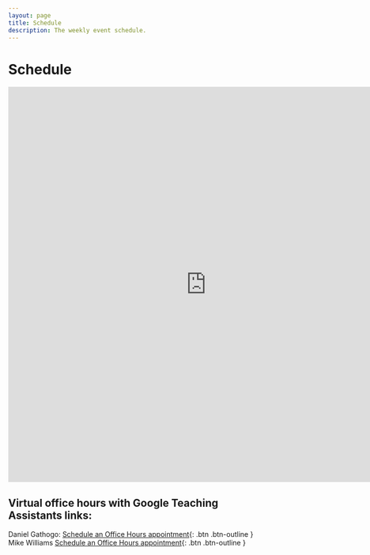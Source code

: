 ```yaml
---
layout: page
title: Schedule
description: The weekly event schedule.
---
```


# Schedule

<iframe src="https://calendar.google.com/calendar/embed?src=c_5a01a6548bb14609a341592a2caf0d7763683743533976ab20e459c0e6490ccd%40group.calendar.google.com&ctz=America%2FChicago&mode=WEEK" style="border: 0" width="800" height="800" frameborder="0" scrolling="no"></iframe>

## Virtual office hours with Google Teaching Assistants links:

Daniel Gathogo: [Schedule an Office Hours appointment](https://calendar.app.google/FrYCmmXz652v3CsB7){: .btn .btn-outline }
Mike Williams [Schedule an Office Hours appointment](https://calendar.app.google/DbWqp3ny2qaufvyE9){: .btn .btn-outline }
